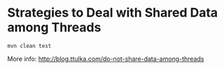 # Strategies to Deal with Shared Data among Threads

```
mvn clean test
```

More info: http://blog.ttulka.com/do-not-share-data-among-threads
